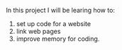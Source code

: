 In this project I will be learing how to:
1. set up code for a website
2. link web pages
3. improve memory for coding.
